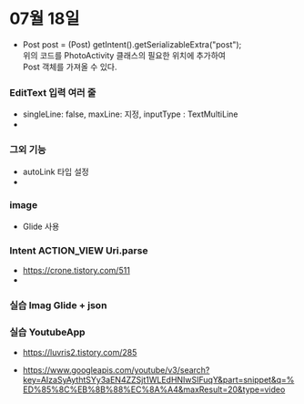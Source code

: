 # 07월 18일
- Post post = (Post) getIntent().getSerializableExtra("post");  
위의 코드를 PhotoActivity 클래스의 필요한 위치에 추가하여  
Post 객체를 가져올 수 있다.
### EditText 입력 여러 줄 
- singleLine: false, maxLine: 지정, inputType : TextMultiLine
- 
### 그외 기능
- autoLink 타입 설정
- 
### image
- Glide 사용

### Intent ACTION_VIEW Uri.parse
- https://crone.tistory.com/511
- 
### 실습 Imag Glide + json


### 실습 YoutubeApp
- https://luvris2.tistory.com/285

- https://www.googleapis.com/youtube/v3/search?key=AIzaSyAythtSYy3aEN4ZZSjt1WLEdHNIwSIFuqY&part=snippet&q=%ED%85%8C%EB%8B%88%EC%8A%A4&maxResult=20&type=video
